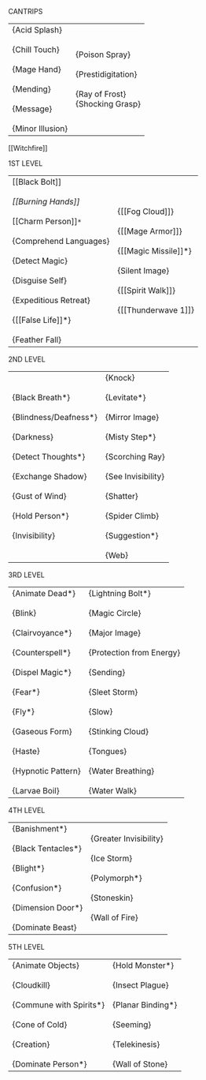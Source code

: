 
CANTRIPS

|   |   |
|---|---|
|{Acid Splash}<br><br>{Chill Touch}<br><br>{Mage Hand}<br><br>{Mending}<br><br>{Message}<br><br>{Minor Illusion}|{Poison Spray}<br><br>{Prestidigitation}<br><br>{Ray of Frost}  <br>{Shocking Grasp}
[[Witchfire]]

1ST LEVEL

|   |   |
|---|---|
|[[Black Bolt]]*<br><br>[[Burning Hands]]*<br><br>[[Charm Person]]`*`<br><br>{Comprehend Languages}<br><br>{Detect Magic}<br><br>{Disguise Self}<br><br>{Expeditious Retreat}<br><br>{[[False Life]]*}<br><br>{Feather Fall}|{[[Fog Cloud]]}<br><br>{[[Mage Armor]]}<br><br>{[[Magic Missile]]*}<br><br>{Silent Image}<br><br>{[[Spirit Walk]]}<br><br>{[[Thunderwave 1]]}|

2ND LEVEL

|   |   |
|---|---|
|{Black Breath*}<br><br>{Blindness/Deafness*}<br><br>{Darkness}<br><br>{Detect Thoughts*}<br><br>{Exchange Shadow}<br><br>{Gust of Wind}<br><br>{Hold Person*}<br><br>{Invisibility}|{Knock}<br><br>{Levitate*}<br><br>{Mirror Image}<br><br>{Misty Step*}<br><br>{Scorching Ray}<br><br>{See Invisibility}<br><br>{Shatter}<br><br>{Spider Climb}<br><br>{Suggestion*}<br><br>{Web}|

3RD LEVEL

|   |   |
|---|---|
|{Animate Dead*}<br><br>{Blink}<br><br>{Clairvoyance*}<br><br>{Counterspell*}<br><br>{Dispel Magic*}<br><br>{Fear*}<br><br>{Fly*}<br><br>{Gaseous Form}<br><br>{Haste}<br><br>{Hypnotic Pattern}<br><br>{Larvae Boil}|{Lightning Bolt*}<br><br>{Magic Circle}<br><br>{Major Image}<br><br>{Protection from Energy}<br><br>{Sending}<br><br>{Sleet Storm}<br><br>{Slow}<br><br>{Stinking Cloud}<br><br>{Tongues}<br><br>{Water Breathing}<br><br>{Water Walk}|

4TH LEVEL

|   |   |
|---|---|
|{Banishment*}<br><br>{Black Tentacles*}<br><br>{Blight*}<br><br>{Confusion*}<br><br>{Dimension Door*}<br><br>{Dominate Beast}|{Greater Invisibility}<br><br>{Ice Storm}<br><br>{Polymorph*}<br><br>{Stoneskin}<br><br>{Wall of Fire}|

5TH LEVEL

|   |   |
|---|---|
|{Animate Objects}<br><br>{Cloudkill}<br><br>{Commune with Spirits*}<br><br>{Cone of Cold}<br><br>{Creation}<br><br>{Dominate Person*}|{Hold Monster*}<br><br>{Insect Plague}<br><br>{Planar Binding*}<br><br>{Seeming}<br><br>{Telekinesis}<br><br>{Wall of Stone}|
